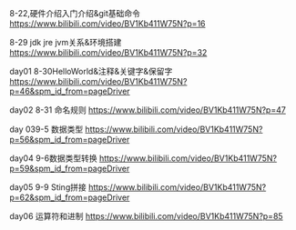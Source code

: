 8-22,硬件介绍入门介绍&git基础命令
https://www.bilibili.com/video/BV1Kb411W75N?p=16

8-29 jdk jre jvm关系&环境搭建
https://www.bilibili.com/video/BV1Kb411W75N?p=32

day01 8-30HelloWorld&注释&关键字&保留字
https://www.bilibili.com/video/BV1Kb411W75N?p=46&spm_id_from=pageDriver

day02 8-31 命名规则
https://www.bilibili.com/video/BV1Kb411W75N?p=47

day 039-5 数据类型
https://www.bilibili.com/video/BV1Kb411W75N?p=56&spm_id_from=pageDriver

day04 9-6数据类型转换
https://www.bilibili.com/video/BV1Kb411W75N?p=59&spm_id_from=pageDriver

day05 9-9 Sting拼接
https://www.bilibili.com/video/BV1Kb411W75N?p=62&spm_id_from=pageDriver

day06 运算符和进制
https://www.bilibili.com/video/BV1Kb411W75N?p=85
